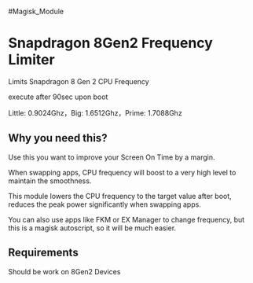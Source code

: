 #Magisk_Module 

# Snapdragon 8Gen2 Frequency Limiter
Limits Snapdragon 8 Gen 2 CPU Frequency

execute after 90sec upon boot

Little: 0.9024Ghz，Big: 1.6512Ghz，Prime: 1.7088Ghz

## Why you need this?
Use this you want to improve your Screen On Time by a margin.

When swapping apps, CPU frequency will boost to a very high level to maintain the smoothness.

This module lowers the CPU frequency to the target value after boot, reduces the peak power significantly when swapping apps.

You can also use apps like FKM or EX Manager to change frequency, but this is a magisk autoscript, so it will be much easier.

## Requirements
Should be work on 8Gen2 Devices
